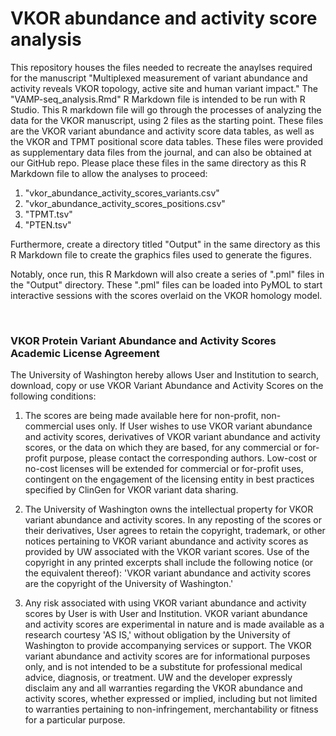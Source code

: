 # VKOR abundance and activity score analysis
  
This repository houses the files needed to recreate the anaylses required for the manuscript "Multiplexed measurement of variant abundance and activity reveals VKOR topology, active site and human variant impact." The "VAMP-seq_analysis.Rmd" R Markdown file is intended to be run with R Studio. This R markdown file will go through the processes of analyzing the data for the VKOR manuscript, using 2 files as the starting point. These files are the VKOR variant abundance and activity score data tables, as well as the VKOR and TPMT positional score data tables. These files were provided as supplementary data files from the journal, and can also be obtained at our GitHub repo. Please place these files in the same directory as this R Markdown file to allow the analyses to proceed:

1) "vkor_abundance_activity_scores_variants.csv"
2) "vkor_abundance_activity_scores_positions.csv"
3) "TPMT.tsv"
4) "PTEN.tsv"
  
Furthermore, create a directory titled "Output" in the same directory as this R Markdown file to create the graphics files used to generate the figures.
  
Notably, once run, this R Markdown will also create a series of ".pml" files in the "Output" directory. These ".pml" files can be loaded into PyMOL to start interactive sessions with the scores overlaid on the VKOR homology model.
  
<br />
  
### VKOR Protein Variant Abundance and Activity Scores Academic License Agreement
  
The University of Washington hereby allows User and Institution to search, download, copy or use VKOR Variant Abundance and Activity Scores on the following conditions:
  
1. The scores are being made available here for non-profit, non-commercial uses only. If User wishes to use VKOR variant abundance and activity scores, derivatives of VKOR variant abundance and activity scores, or the data on which they are based, for any commercial or for-profit purpose, please contact the corresponding authors. Low-cost or no-cost licenses will be extended for commercial or for-profit uses, contingent on the engagement of the licensing entity in best practices specified by ClinGen for VKOR variant data sharing.
  
2. The University of Washington owns the intellectual property for VKOR variant abundance and activity scores. In any reposting of the scores or their derivatives, User agrees to retain the copyright, trademark, or other notices pertaining to VKOR variant abundance and activity scores as provided by UW associated with the VKOR variant scores. Use of the copyright in any printed excerpts shall include the following notice (or the equivalent thereof): 'VKOR variant abundance and activity scores are the copyright of the University of Washington.'
  
3. Any risk associated with using VKOR variant abundance and activity scores by User is with User and Institution. VKOR variant abundance and activity scores are experimental in nature and is made available as a research courtesy 'AS IS,' without obligation by the University of Washington to provide accompanying services or support. The VKOR variant abundance and activity scores are for informational purposes only, and is not intended to be a substitute for professional medical advice, diagnosis, or treatment. UW and the developer expressly disclaim any and all warranties regarding the VKOR abundance and activity scores, whether expressed or implied, including but not limited to warranties pertaining to non-infringement, merchantability or fitness for a particular purpose.
  
<br />
